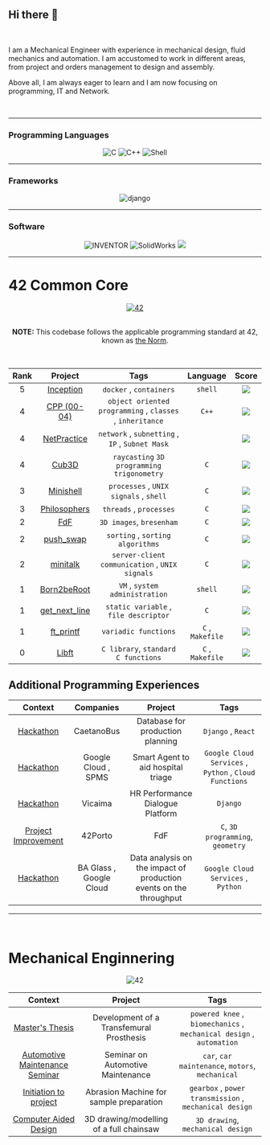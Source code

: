 ## Hi there 👋
</br>

I am a Mechanical Engineer with experience in mechanical design, fluid mechanics and automation. I am accustomed to work in different areas, from project and orders management to design and assembly.

Above all, I am always eager to learn and I am now focusing on programming, IT and Network.

</br>

___
### Programming Languages
<div align="center">
    <img src="https://img.shields.io/badge/c-0D1117.svg?style=for-the-badge&logo=c&logoColor=3893F5" alt="C"/>
    <img src="https://img.shields.io/badge/c%2B%2B-0D1117.svg?style=for-the-badge&logo=c%2B%2B&logoColor=3893F5" alt="C++"/>
    <img src="https://img.shields.io/badge/shell-0D1117.svg?style=for-the-badge&logo=gnu-bash&logoColor=3893F5" alt="Shell"/>
</div>

___
### Frameworks
<div align="center">
    <img src="https://img.shields.io/badge/django-0D1117.svg?style=for-the-badge&logo=django&logoColor=3893F5" alt="django"/>
</div>

___
### Software
<div align="center">
    <img src="https://img.shields.io/badge/Inventor-0D1117.svg?style=for-the-badge&logo=autodesk&logoColor=3893F5" alt="INVENTOR"/>
    <img src="https://img.shields.io/badge/Solidworks-0D1117.svg?style=for-the-badge&logo=dassaultsystemes&logoColor=3893F5" alt="SolidWorks"/>
    <img src="https://img.shields.io/badge/docker-0D1117.svg?style=for-the-badge&logo=docker&logoColor=3893F5 alt="docker"/>
</div>
    
___
# 42 Common Core


<div align="center">
<a href="https://42.fr/en/the-program/software-engineer-degree/">
    <img src="https://img.shields.io/badge/42%20School-Common%20Core%20curriculum-%2315bbbb" alt="42"/>
</a>
</div>
</br>
<div align="center">
    <p><strong>NOTE:</strong> This codebase follows the applicable programming standard at 42, known as 
    <a href="https://github.com/teresa-chow/42-common-core/blob/main/en_norm_v4_2023.pdf">the Norm</a>.</p>
</div>

</br>
<div align="center">
    
Rank | Project | Tags | Language | Score 
:--:|:--:|:--:|:--:|:--:
5 | [Inception](https://github.com/mjorgecruz/42_inception) | `docker` , `containers` | `shell` | <img src="https://img.shields.io/badge/100-111111?style=for-the-badge&label=125&labelColor=7CFC00&color=grey"/>
4 | [CPP (00-04)](https://github.com/mjorgecruz/42_cpp_00-04/tree/main) |`object oriented programming` , `classes` , `inheritance` | `C++`| <img src="https://img.shields.io/badge/100-111111?style=for-the-badge&label=100&labelColor=7CFC00&color=grey"/>
4 | [NetPractice](https://github.com/mjorgecruz/42_netpractice) | `network` , `subnetting` , `IP` , `Subnet Mask`| | <img src="https://img.shields.io/badge/100-111111?style=for-the-badge&label=100&labelColor=7CFC00&color=grey"/>
4 | [Cub3D](https://github.com/mjorgecruz/42_cub3d) | `raycasting` `3D programming` `trigonometry` | `C` | <img src="https://img.shields.io/badge/100-111111?style=for-the-badge&label=125&labelColor=7CFC00&color=grey"/>
3 | [Minishell](https://github.com/mjorgecruz/42_minishell) | `processes` , `UNIX signals` , `shell` | `C` | <img src="https://img.shields.io/badge/100-111111?style=for-the-badge&label=125&labelColor=7CFC00&color=grey"/>
3 | [Philosophers](https://github.com/mjorgecruz/42_philosophers) | `threads` , `processes` | `C` | <img src="https://img.shields.io/badge/100-111111?style=for-the-badge&label=125&labelColor=7CFC00&color=grey"/>
2 | [FdF](https://github.com/mjorgecruz/42_fdf) | `3D images`, `bresenham` | `C` | <img src="https://img.shields.io/badge/100-111111?style=for-the-badge&label=125&labelColor=7CFC00&color=grey"/>
2 | [push_swap](https://github.com/mjorgecruz/42_push_swap) | `sorting` , `sorting algorithms` | `C` | <img src="https://img.shields.io/badge/100-111111?style=for-the-badge&label=125&labelColor=7CFC00&color=grey"/>
2 | [minitalk](https://github.com/mjorgecruz/42_minitalk) | `server-client communication` , `UNIX signals` | `C` | <img src="https://img.shields.io/badge/100-111111?style=for-the-badge&label=125&labelColor=7CFC00&color=grey"/>
1 | [Born2beRoot](https://github.com/mjorgecruz/42_born2beroot)  | `VM` , `system administration` | `shell` | <img src="https://img.shields.io/badge/100-111111?style=for-the-badge&label=125&labelColor=7CFC00&color=grey"/>
1 | [get_next_line](https://github.com/mjorgecruz/42_get_next_line) | `static variable` , `file descriptor` | `C` |  <img src="https://img.shields.io/badge/100-111111?style=for-the-badge&label=112&labelColor=AAFF44&color=grey"/>
1 | [ft_printf](https://github.com/mjorgecruz/42_ft_printf) | `variadic functions` | `C` , `Makefile` | <img src="https://img.shields.io/badge/100-111111?style=for-the-badge&label=100&labelColor=BBFF77&color=grey">
0 | [Libft](https://github.com/mjorgecruz/42_libft) | `C library`, `standard C functions` | `C` , `Makefile` | <img src="https://img.shields.io/badge/100-111111?style=for-the-badge&label=112&labelColor=AAFF44&color=grey"/>

</div>

## Additional Programming Experiences
<div align="center">
    
Context | Companies | Project | Tags 
:--:|:--:|:--:|:--:
[Hackathon](https://github.com/mjorgecruz/caetano_hackathon)  | CaetanoBus | Database for production planning | `Django` , `React`
[Hackathon](https://github.com/mjorgecruz/google_hackathon)  | Google Cloud , SPMS | Smart Agent to aid hospital triage |  `Google Cloud Services` , `Python` , `Cloud Functions`
[Hackathon](https://github.com/mjorgecruz/vicaima) | Vicaima | HR Performance Dialogue Platform | `Django`
[Project Improvement](https://github.com/mjorgecruz/FdF) | 42Porto | FdF | `C`, `3D programming`, `geometry`  
[Hackathon](https://github.com/mjorgecruz/BA-Glass_Hackathon) | BA Glass , Google Cloud | Data analysis on the impact of production events on the throughput | `Google Cloud Services` , `Python`

</div>


___

</br>

# Mechanical Enginnering

<div align="center">
<a>
    <img src="https://img.shields.io/badge/FEUP-Mechanical%20Enginnering-%2315bbbb" alt="42"/>
</a>

Context | Project | Tags 
:--:|:--:|:--:
[Master's Thesis](https://github.com/mjorgecruz/masters) | Development of a Transfemural Prosthesis | `powered knee` , `biomechanics` , `mechanical design` , `automation` 
[Automotive Maintenance Seminar](https://github.com/mjorgecruz/workshop_auto) | Seminar on Automotive Maintenance | `car`, `car maintenance`, `motors`, `mechanical`
[Initiation to project](https://github.com/mjorgecruz/project_mechanical) | Abrasion Machine for sample preparation | `gearbox` , `power transmission` , `mechanical design`
[Computer Aided Design](https://github.com/mjorgecruz/chainsaw) | 3D drawing/modelling of a full chainsaw | `3D drawing`, `mechanical design`

